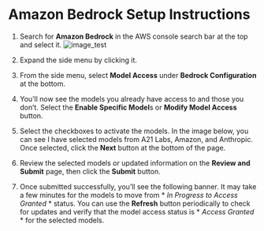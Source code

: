 # Amazon Bedrock Setup Instructions

1. Search for **Amazon Bedrock** in the AWS console search bar at the top and select it.
![image_test](/assets/bedrock1.jpg)

2. Expand the side menu by clicking it.

3. From the side menu, select **Model Access** under **Bedrock Configuration** at the bottom.

4. You’ll now see the models you already have access to and those you don’t. Select the **Enable Specific Model**s or **Modify Model Access** button.

5. Select the checkboxes to activate the models. In the image below, you can see I have selected models from A21 Labs, Amazon, and Anthropic. Once selected, click the **Next** button at the bottom of the page.

6. Review the selected models or updated information on the **Review and Submit** page, then click the **Submit** button.

7. Once submitted successfully, you’ll see the following banner. It may take a few minutes for the models to move from * *In Progress to Access Granted* * status. You can use the **Refresh** button periodically to check for updates and verify that the model access status is * *Access Granted* * for the selected models.
